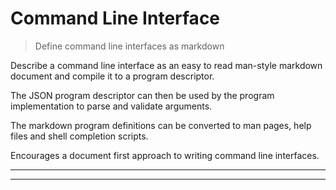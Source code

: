 # Command Line Interface

<? @include readme/badges.md ?>

> Define command line interfaces as markdown

Describe a command line interface as an easy to read man-style markdown document and compile it to a program descriptor.

The JSON program descriptor can then be used by the program implementation to parse and validate arguments.

The markdown program definitions can be converted to man pages, help files and shell completion scripts.

Encourages a document first approach to writing command line interfaces.

<? @include {=readme} install.md ?>

***
<!-- @toc -->
***

<? @include {=readme} example.md guide.md help.md ?>

<? @exec mkapi index.js --title=API --level=2 ?>
<? @include {=readme} license.md links.md ?>
